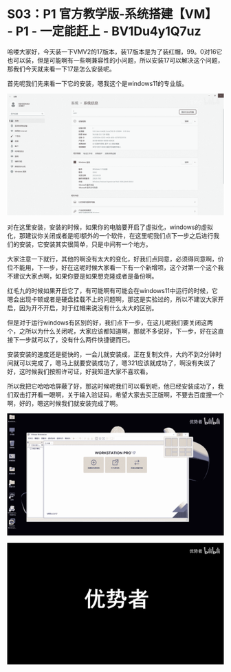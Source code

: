 # S03：P1 官方教学版-系统搭建【VM】 - P1 - 一定能赶上 - BV1Du4y1Q7uz

哈喽大家好，今天装一下VMV2的17版本，装17版本是为了装红帽，99。0对16它也可以装，但是可能啊有一些啊兼容性的小问题，所以安装17可以解决这个问题，那我们今天就来看一下17是怎么安装呢。

首先呢我们先来看一下它的安装，嗯我这个是windows11的专业版。

![](img/7aaf65f8877fbb593fcdef5d1acf7ab4_1.png)

对在这里安装，安装的时候，如果你的电脑要开启了虚拟化，windows的虚拟化，那建议你关闭或者是呃I额外的一个软件，在这里呢我们点下一步之后进行我们的安装，它安装其实很简单，只是中间有一个地方。

大家注意一下就行，其他的啊没有太大的变化，好我们点同意，必须得同意啊，价位不能用，下一步，好在这呢时候大家看一下有一个新增项，这个对第一个这个我不建议大家点啊，如果你要是如果想克隆或者是备份啊。

红毛九的时候如果开启它了，有可能啊有可能会在windows11中运行的时候，它嗯会出现卡顿或者是硬盘挂载不上的问题啊，那这是实验过的，所以不建议大家开启，因为开不开启，对于红帽来说没有什么太大的区别。

但是对于运行windows有区别的好，我们点下一步，在这儿呢我们要关闭这两个，之所以为什么关闭呢，大家应该都知道啊，那就不多说好，下一步，好在这直接下一步就可以了，没有什么两件快捷键而已。

安装安装的速度还是挺快的，一会儿就安装成，正在复制文件，大约不到2分钟时间就可以完成了，嗯马上就要安装成功了，嗯321应该就成功了，啊没有失误了好，这时候我们按照许可证，好我知道大家不喜欢看。

所以我把它哈哈哈屏蔽了好，那这时候呢我们可以看到呃，他已经安装成功了，我们双击打开看一眼啊，关于输入验证码，希望大家去买正版啊，不要去百度搜一个啊，好的，嗯这时候我们就安装完成了啊。



![](img/7aaf65f8877fbb593fcdef5d1acf7ab4_3.png)

![](img/7aaf65f8877fbb593fcdef5d1acf7ab4_4.png)